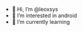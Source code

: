 - 👋 Hi, I’m @leoxsys
- 👀 I’m interested in android
- 🌱 I’m currently learning

<!---
leoxsys/leoxsys is a ✨ special ✨ repository because its `README.md` (this file) appears on your GitHub profile.
You can click the Preview link to take a look at your changes.
--->
